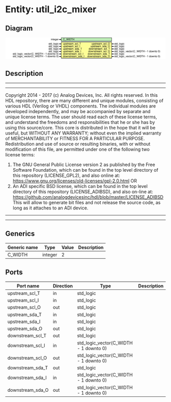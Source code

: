 # Entity: util_i2c_mixer

## Diagram

![Diagram](util_i2c_mixer.svg "Diagram")
## Description

***************************************************************************
***************************************************************************
Copyright 2014 - 2017 (c) Analog Devices, Inc. All rights reserved.
In this HDL repository, there are many different and unique modules, consisting
of various HDL (Verilog or VHDL) components. The individual modules are
developed independently, and may be accompanied by separate and unique license
terms.
The user should read each of these license terms, and understand the
freedoms and responsibilities that he or she has by using this source/core.
This core is distributed in the hope that it will be useful, but WITHOUT ANY
WARRANTY; without even the implied warranty of MERCHANTABILITY or FITNESS FOR
A PARTICULAR PURPOSE.
Redistribution and use of source or resulting binaries, with or without modification
of this file, are permitted under one of the following two license terms:
  1. The GNU General Public License version 2 as published by the
     Free Software Foundation, which can be found in the top level directory
     of this repository (LICENSE_GPL2), and also online at:
     <https://www.gnu.org/licenses/old-licenses/gpl-2.0.html>
OR
  2. An ADI specific BSD license, which can be found in the top level directory
     of this repository (LICENSE_ADIBSD), and also on-line at:
     https://github.com/analogdevicesinc/hdl/blob/master/LICENSE_ADIBSD
     This will allow to generate bit files and not release the source code,
     as long as it attaches to an ADI device.
***************************************************************************
***************************************************************************
## Generics

| Generic name | Type    | Value | Description |
| ------------ | ------- | ----- | ----------- |
| C_WIDTH      | integer | 2     |             |
## Ports

| Port name        | Direction | Type                                   | Description |
| ---------------- | --------- | -------------------------------------- | ----------- |
| upstream_scl_T   | in        | std_logic                              |             |
| upstream_scl_I   | in        | std_logic                              |             |
| upstream_scl_O   | out       | std_logic                              |             |
| upstream_sda_T   | in        | std_logic                              |             |
| upstream_sda_I   | in        | std_logic                              |             |
| upstream_sda_O   | out       | std_logic                              |             |
| downstream_scl_T | out       | std_logic                              |             |
| downstream_scl_I | in        | std_logic_vector(C_WIDTH - 1 downto 0) |             |
| downstream_scl_O | out       | std_logic_vector(C_WIDTH - 1 downto 0) |             |
| downstream_sda_T | out       | std_logic                              |             |
| downstream_sda_I | in        | std_logic_vector(C_WIDTH - 1 downto 0) |             |
| downstream_sda_O | out       | std_logic_vector(C_WIDTH - 1 downto 0) |             |

